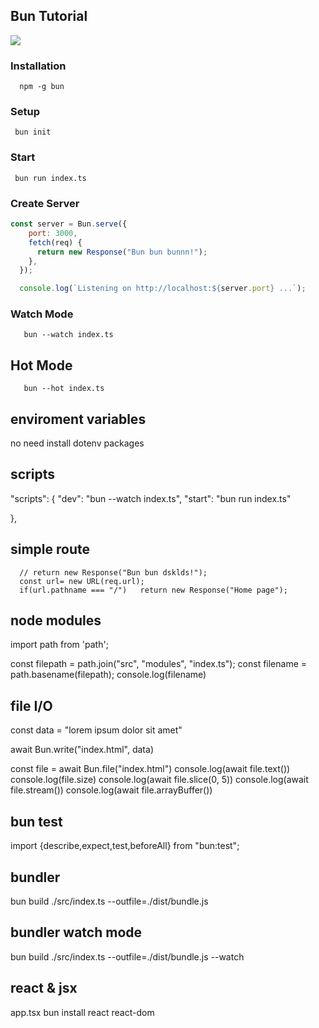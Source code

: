 ## Bun Tutorial
![](https://cdn.discordapp.com/attachments/1127962694398509088/1157361463699177553/Ekran_Resmi_2023-09-29_18.57.10.png?ex=6518545b&is=651702db&hm=6a6cc230978eb800b23cb183af93ca8bbfd45dd72381dc1ab533203313b66bdd&)

### Installation
`  npm -g bun`
### Setup
`  bun init `

### Start
`  bun run index.ts `

### Create Server
```javascript
const server = Bun.serve({
    port: 3000,
    fetch(req) {
      return new Response("Bun bun bunnn!");
    },
  });

  console.log(`Listening on http://localhost:${server.port} ...`);
  ```
  ### Watch Mode
`    bun --watch index.ts `
  ## Hot Mode
  `   bun --hot index.ts`

  ## enviroment variables
  no need install dotenv packages

  ## scripts
   "scripts": {
    "dev": "bun --watch  index.ts",
    "start": "bun run index.ts"

  },
  ## simple route
      // return new Response("Bun bun dsklds!");
      const url= new URL(req.url);
      if(url.pathname === "/")   return new Response("Home page");

 ## node modules
 import path from 'path';


const filepath = path.join("src", "modules", "index.ts");
const filename = path.basename(filepath);
console.log(filename)

## file I/O
const data = "lorem ipsum dolor sit amet"

await Bun.write("index.html", data)

const file = await Bun.file("index.html")
console.log(await file.text())
console.log(file.size)
console.log(await file.slice(0, 5))
console.log(await file.stream())
console.log(await file.arrayBuffer())

## bun test
import {describe,expect,test,beforeAll} from "bun:test";

## bundler
bun build ./src/index.ts --outfile=./dist/bundle.js

## bundler watch mode
bun build ./src/index.ts --outfile=./dist/bundle.js --watch

## react & jsx 
app.tsx
bun install react  react-dom 
